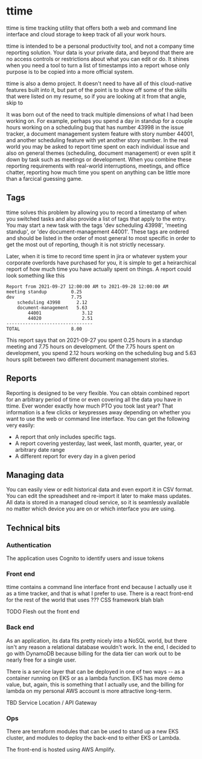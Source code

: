 # ttime

ttime is time tracking utility that offers both a web and command line
interface and cloud storage to keep track of all your work hours. 

ttime is intended to be a personal productivity tool, and not a company time
reporting solution. Your data is your private data, and beyond that there are
no access controls or restrictions about what you can edit or do. It shines
when you need a tool to turn a list of timestamps into a report whose only
purpose is to be copied into a more official system.

ttime is also a demo project. It doesn't need to have all of this cloud-native features built into it, but part of the point is to show off some of the skills that were listed on my resume, so if you are looking at it from that angle, skip to 

It was born out of the need to track multiple dimensions of what I had been
working on. For example, perhaps you spend a day in standup for a couple hours
working on a scheduling bug that has number 43998 in the issue tracker, a
document management system feature with story number 44001, and another
scheduling feature with yet another story number. In the real world you may be
asked to report time spent on each individual issue and also on general themes
(scheduling, document management) or even split it down by task such as
meetings or development. When you combine these reporting requirements with
real-world interruptions, meetings, and office chatter, reporting how much
time you spent on anything can be little more than a farcical guessing game.

## Tags

ttime solves this problem by allowing you to record a timestamp of when you
switched tasks and also provide a list of tags that apply to the entry. You may
start a new task with the tags 'dev scheduling 43998', 'meeting standup', or
'dev document-management 44001'. These tags are ordered and should be listed in
the order of most general to most specific in order to get the most out of
reporting, though it is not strictly necessary.

Later, when it is time to record time spent in jira or whatever system your
corporate overlords have purchased for you, it is simple to get a heirarchical
report of how much time you have actually spent on things. A report could look
something like this

```
Report from 2021-09-27 12:00:00 AM to 2021-09-28 12:00:00 AM
meeting standup         0.25
dev                     7.75
    scheduling 43998      2.12
    document-management   5.63
        44001               3.12
        44020               2.51
--------------------------------
TOTAL                   8.00
```

This report says that on 2021-09-27 you spent 0.25 hours in a standup meeting
and 7.75 hours on development. Of the 7.75 hours spent on development, you
spend 2.12 hours working on the scheduling bug and 5.63 hours split between two
different document management stories.

## Reports

Reporting is designed to be very flexible. You can obtain combined report for
an arbitrary period of time or even covering all the data you have in ttime.
Ever wonder exactly how much PTO you took last year? That information is a few
clicks or keypresses away depending on whether you want to use the web or
command line interface. You can get the following very easily:

* A report that only includes specific tags.
* A report covering yesterday, last week, last month, quarter, year, or 
  arbitrary date range
* A different report for every day in a given period

## Managing data

You can easily view or edit historical data and even export it in CSV format.
You can edit the spreadsheet and re-import it later to make mass updates. All
data is stored in a managed cloud service, so it is seamlessly available no
matter which device you are on or which interface you are using.

## Technical bits

### Authentication

The application uses Cognito to identify users and issue tokens 

### Front end
ttime contains a command line interface front end because I actually use it as
a time tracker, and that is what I prefer to use. There is a react front-end
for the rest of the world that uses ??? CSS framework blah blah

TODO Flesh out the front end

### Back end

As an application, its data fits pretty nicely into a NoSQL world, but there
isn't any reason a relational database wouldn't work. In the end, I decided to
go with DynamoDB because billing for the data tier can work out to be nearly
free for a single user.

There is a service layer that can be deployed in one of two ways -- as a
container running on EKS or as a lambda function. EKS has more demo value, but,
again, this is something that I actually use, and the billing for lambda on my
personal AWS account is more attractive long-term.

TBD Service Location / API Gateway

### Ops

There are terraform modules that can be used to stand up a new EKS cluster, and modules to deploy the back-end to either EKS or Lambda.

The front-end is hosted using AWS Amplify.
